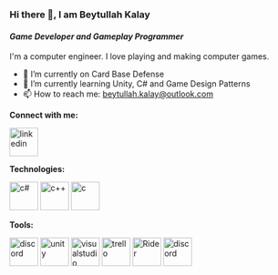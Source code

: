 ### Hi there 👋, I am Beytullah Kalay
#### *Game Developer and Gameplay Programmer*

I'm a computer engineer. I love playing and making computer games. 

- 🔭 I’m currently on Card Base Defense
- 🌱 I’m currently learning Unity, C# and Game Design Patterns 
- 📫 How to reach me: beytullah.kalay@outlook.com 

**Connect with me:**

[<img src='https://cdn-icons-png.flaticon.com/512/174/174857.png' alt='linkedin' height='50'>](https://www.linkedin.com/in/beytullah-kalay/)  

**Technologies:**

<img src='https://cdn.worldvectorlogo.com/logos/c--4.svg' alt='c#' height='50'> <img src='https://cdn.worldvectorlogo.com/logos/c.svg' alt='c++' height='50'> <img src='https://cdn.worldvectorlogo.com/logos/c-1.svg' alt='c' height='50'>

**Tools:**

<img src='https://cdn.worldvectorlogo.com/logos/discord.svg' alt='discord' height='50'> <img src='https://cdn.worldvectorlogo.com/logos/unity-69.svg' alt='unity' height='50'> <img src='https://cdn.worldvectorlogo.com/logos/visual-studio-2013.svg' alt='visualstudio' height='50'> <img src='https://cdn.worldvectorlogo.com/logos/trello.svg' alt='trello' height='50'> <img src='https://seeklogo.com/images/J/jetbrains-rider-logo-BC2E5310DB-seeklogo.com.png' alt='Rider' height='50'> <img src='https://cdn.worldvectorlogo.com/logos/git-icon.svg' alt='discord' height='50'> 

